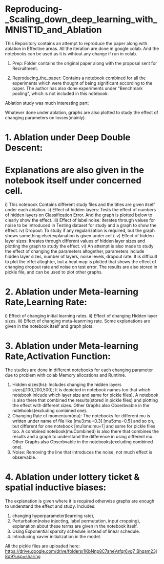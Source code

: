 # Reproducing-_Scaling_down_deep_learning_with_MNIST1D_and_Ablation

This Repository contains an attempt to reproduce the paper along with ablation in Effective areas.
All the iteration are done in google colab. And the notebooks can be used as it is wihtout any change if run in colab.

1. Prep: Folder contains the original paper along with the proposal sent for Recruitment.
   
2. Reproducing_the_paper: Contains a notebook combined for all the experiments which were thought of being significant according to the paper. The author has also done experiments under "Benchmark pooling", which is not included in this notebook.

Ablation study was much interesting part;

Whatever done under ablation, graphs are also plotted to study the effect of changing parameters on losses(mainly).


# 1. Ablation under Deep Double Descent:
   # Explanations are also given in the notebook itself under concerned cell.
   i) This notebook Contains different study files and the titles are given itself under each ablation.
   ii) Effect of hidden layers: Tests the effect of numbers of hidden layers on Classification Error. And the graph is plotted below to clearly show the effect.
   iii) Effect of label noise: Iterates through values for noise to be introduced in Testing dataset for study and a graph to show the effect.
   iv) Dropout: To study if any regularization is required, but the graph shows something else(explanation is given under cell).
   v) Effect of hidden layer sizes: Itreates through different values of hidden layer sizes and plotting the graph to study the effect.
   vi) An attempt is also made to study the effect of changing the parameters altogether, parameters include hidden layer sizes, number of layers, noise levels, dropout rate. It is difficult to plot the effet altoghter, but a heat map is plotted that shows the effect of changing dropout rate and noise on test error. The results are also stored in pickle file, and can be used to plot other graphs.
   

# 2. Ablation under Meta-learning Rate,Learning Rate:
   i) Effect of changing initial learning rates.
   ii) Effect of changing Hidden layer sizes.
   iii) Effect of changing meta-leanrning rate.
   Some explanations are given in the notebook itself and graph plots.
   

# 3. Ablation under Meta-learning Rate,Activation Function:
   The studies are done in different notebooks for each changing parameter due to problem with colab Memory allocations and Runtime.
   1. Hidden sizes(hs): Includes changing the hidden layers sizes([100,200,500]; It is depicted in notebook names too that which notebook inlcude which layer size and same for pickle files). A notebook is also there that combined the results(stored in pickle files) and plotting the effect with different sizes. Other Graphs also Obserbvable in the notebooks(excluding combined one).
   2. Changing Rate of momentum(mu): The notebooks for different mu is written under name of file like [mu3:mu=0.3] [mu5:mu=0.5] and so on, but different for one notebook [mu1one:mu=1] and same for pickle files too. A combined notebook(muCombined) is also there that combines the results and a graph to understand the difference in using different mu. Other Graphs also Obserbvable in the notebooks(excluding combined one).
   3. Noise: Removing the line that introduces the noise, not much effect is observable.
      

# 4. Ablation under lottery ticket & spatial inductive biases:
   The explanation is given where it is required otherwise graphs are enough to understand the effect and study.
   Includes:
   1. changing hyperparameter(learning rate),
   2. Perturbation(noise injecting, label permutation, input cropping), explanation about these terms are given in the notebook itself.
   3. Using Exponential sparsity schedule instead of linear schedule.
   4. Introducing xavier initialization in the model.


All the pickle files are uploaded here: https://drive.google.com/drive/folders/1KbNnp8C7aheVsfqr6vg7_Bhqam23j8d9?usp=sharing
   
